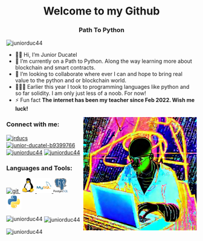 <h1 align="center"> Welcome to my Github</h1>
<h3 align="center">Path To Python</h3>
<p align="left"> <img src="https://komarev.com/ghpvc/?username=juniorduc44&label=Profile%20views&color=0e75b6&style=flat" alt="juniorduc44" /> </p>

- 👋🏾 Hi, I’m Junior Ducatel
- 🌱 I’m currently on a Path to Python. Along the way learning more about blockchain and smart contracts.
- 💞️ I’m looking to collaborate where ever I can and hope to bring real value to the python and or blockchain world.
- 👨🏿‍💻 Earlier this year I took to programming languages like python and so far solidity. I am only just less of a noob. For now!
- ⚡ Fun fact **The internet has been my teacher since Feb 2022. Wish me luck!**


<img align="right" alt="Coding" width="300" height="300" src="/documentation_images/pcNerd1.png">
<h3 align="left">Connect with me:</h3>
<p align="left">
<a href="https://twitter.com/jrducs" target="blank"><img align="center" src="https://raw.githubusercontent.com/rahuldkjain/github-profile-readme-generator/master/src/images/icons/Social/twitter.svg" alt="jrducs" height="30" width="40" /></a>
<a href="https://linkedin.com/in/junior-ducatel-b9399766" target="blank"><img align="center" src="https://raw.githubusercontent.com/rahuldkjain/github-profile-readme-generator/master/src/images/icons/Social/linked-in-alt.svg" alt="junior-ducatel-b9399766" height="30" width="40" /></a>
<a href="https://stackoverflow.com/users/juniorduc44" target="blank"><img align="center" src="https://raw.githubusercontent.com/rahuldkjain/github-profile-readme-generator/master/src/images/icons/Social/stack-overflow.svg" alt="juniorduc44" height="30" width="40" /></a>
<a href="https://www.hackerrank.com/juniorduc44" target="blank"><img align="center" src="https://raw.githubusercontent.com/rahuldkjain/github-profile-readme-generator/master/src/images/icons/Social/hackerrank.svg" alt="juniorduc44" height="30" width="40" /></a>
</p>

<h3 align="left">Languages and Tools:</h3>
<p align="left"> <a href="https://git-scm.com/" target="_blank" rel="noreferrer"> <img src="https://www.vectorlogo.zone/logos/git-scm/git-scm-icon.svg" alt="git" width="40" height="40"/> </a> <a href="https://www.linux.org/" target="_blank" rel="noreferrer"> <img src="https://raw.githubusercontent.com/devicons/devicon/master/icons/linux/linux-original.svg" alt="linux" width="40" height="40"/> </a> <a href="https://www.mysql.com/" target="_blank" rel="noreferrer"> <img src="https://raw.githubusercontent.com/devicons/devicon/master/icons/mysql/mysql-original-wordmark.svg" alt="mysql" width="40" height="40"/> </a> <a href="https://www.postgresql.org" target="_blank" rel="noreferrer"> <img src="https://raw.githubusercontent.com/devicons/devicon/master/icons/postgresql/postgresql-original-wordmark.svg" alt="postgresql" width="40" height="40"/> </a> <a href="https://www.python.org" target="_blank" rel="noreferrer"> <img src="https://raw.githubusercontent.com/devicons/devicon/master/icons/python/python-original.svg" alt="python" width="40" height="40"/> </a> </p>

<p><img align="left" src="https://github-readme-stats.vercel.app/api/top-langs?username=juniorduc44&show_icons=true&locale=en&layout=compact&theme=dark" alt="juniorduc44" /></p>

<p>&nbsp;<img align="center" src="https://github-readme-stats.vercel.app/api?username=juniorduc44&show_icons=true&locale=en&theme=dark" alt="juniorduc44" /></p>

<p><img align="center" src="https://github-readme-streak-stats.herokuapp.com/?user=juniorduc44&theme=dark&mode=weekly" alt="juniorduc44" /></p>

<!---
Juniorduc44/Juniorduc44 is a ✨ special ✨ repository because its `README.md` (this file) appears on your GitHub profile.
You can click the Preview link to take a look at your changes.
--->
